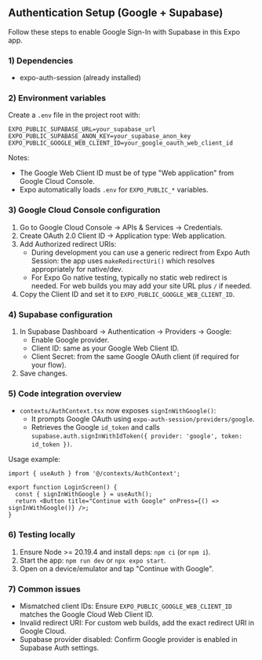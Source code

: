 ## Authentication Setup (Google + Supabase)

Follow these steps to enable Google Sign-In with Supabase in this Expo app.

### 1) Dependencies

- expo-auth-session (already installed)

### 2) Environment variables

Create a `.env` file in the project root with:

```
EXPO_PUBLIC_SUPABASE_URL=your_supabase_url
EXPO_PUBLIC_SUPABASE_ANON_KEY=your_supabase_anon_key
EXPO_PUBLIC_GOOGLE_WEB_CLIENT_ID=your_google_oauth_web_client_id
```

Notes:
- The Google Web Client ID must be of type "Web application" from Google Cloud Console.
- Expo automatically loads `.env` for `EXPO_PUBLIC_*` variables.

### 3) Google Cloud Console configuration

1. Go to Google Cloud Console → APIs & Services → Credentials.
2. Create OAuth 2.0 Client ID → Application type: Web application.
3. Add Authorized redirect URIs:
   - During development you can use a generic redirect from Expo Auth Session: the app uses `makeRedirectUri()` which resolves appropriately for native/dev.
   - For Expo Go native testing, typically no static web redirect is needed. For web builds you may add your site URL plus `/` if needed.
4. Copy the Client ID and set it to `EXPO_PUBLIC_GOOGLE_WEB_CLIENT_ID`.

### 4) Supabase configuration

1. In Supabase Dashboard → Authentication → Providers → Google:
   - Enable Google provider.
   - Client ID: same as your Google Web Client ID.
   - Client Secret: from the same Google OAuth client (if required for your flow).
2. Save changes.

### 5) Code integration overview

- `contexts/AuthContext.tsx` now exposes `signInWithGoogle()`:
  - It prompts Google OAuth using `expo-auth-session/providers/google`.
  - Retrieves the Google `id_token` and calls `supabase.auth.signInWithIdToken({ provider: 'google', token: id_token })`.

Usage example:

```tsx
import { useAuth } from '@/contexts/AuthContext';

export function LoginScreen() {
  const { signInWithGoogle } = useAuth();
  return <Button title="Continue with Google" onPress={() => signInWithGoogle()} />;
}
```

### 6) Testing locally

1. Ensure Node >= 20.19.4 and install deps: `npm ci` (or `npm i`).
2. Start the app: `npm run dev` or `npx expo start`.
3. Open on a device/emulator and tap "Continue with Google".

### 7) Common issues

- Mismatched client IDs: Ensure `EXPO_PUBLIC_GOOGLE_WEB_CLIENT_ID` matches the Google Cloud Web Client ID.
- Invalid redirect URI: For custom web builds, add the exact redirect URI in Google Cloud.
- Supabase provider disabled: Confirm Google provider is enabled in Supabase Auth settings.


